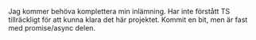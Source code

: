 Jag kommer behöva komplettera min inlämning. Har inte förstått TS tillräckligt för att kunna klara det här projektet.
Kommit en bit, men är fast med promise/async delen.